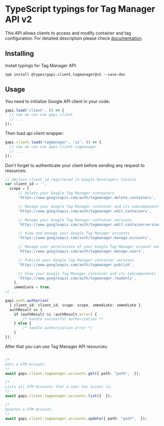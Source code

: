 # TypeScript typings for Tag Manager API v2

This API allows clients to access and modify container and tag configuration.
For detailed description please check [documentation](https://developers.google.com/tag-manager).

## Installing

Install typings for Tag Manager API:

```
npm install @types/gapi.client.tagmanager@v2 --save-dev
```

## Usage

You need to initialize Google API client in your code:

```typescript
gapi.load('client', () => {
  // now we can use gapi.client
  // ...
});
```

Then load api client wrapper:

```typescript
gapi.client.load('tagmanager', 'v2', () => {
  // now we can use gapi.client.tagmanager
  // ...
});
```

Don't forget to authenticate your client before sending any request to resources:

```typescript
// declare client_id registered in Google Developers Console
var client_id = '',
  scope = [ 
      // Delete your Google Tag Manager containers
      'https://www.googleapis.com/auth/tagmanager.delete.containers',

      // Manage your Google Tag Manager container and its subcomponents, excluding versioning and publishing
      'https://www.googleapis.com/auth/tagmanager.edit.containers',

      // Manage your Google Tag Manager container versions
      'https://www.googleapis.com/auth/tagmanager.edit.containerversions',

      // View and manage your Google Tag Manager accounts
      'https://www.googleapis.com/auth/tagmanager.manage.accounts',

      // Manage user permissions of your Google Tag Manager account and container
      'https://www.googleapis.com/auth/tagmanager.manage.users',

      // Publish your Google Tag Manager container versions
      'https://www.googleapis.com/auth/tagmanager.publish',

      // View your Google Tag Manager container and its subcomponents
      'https://www.googleapis.com/auth/tagmanager.readonly',
    ],
    immediate = true;
// ...

gapi.auth.authorize(
  { client_id: client_id, scope: scope, immediate: immediate },
  authResult => {
    if (authResult && !authResult.error) {
        /* handle successful authorization */
    } else {
        /* handle authorization error */
    }
});
```

After that you can use Tag Manager API resources:

```typescript

/*
Gets a GTM Account.
*/
await gapi.client.tagmanager.accounts.get({ path: "path",  });

/*
Lists all GTM Accounts that a user has access to.
*/
await gapi.client.tagmanager.accounts.list({  });

/*
Updates a GTM Account.
*/
await gapi.client.tagmanager.accounts.update({ path: "path",  });
```
